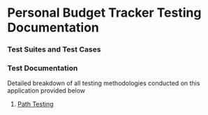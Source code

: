 # Personal Budget Tracker Testing Documentation

### Test Suites and Test Cases

### Test Documentation
Detailed breakdown of all testing methodologies conducted on this application provided below
1. [Path Testing](https://github.com/Ense-375/Ense-375/blob/main/Docs/Personal%20Budget%20tracker%20path%20Testing.pdf)
